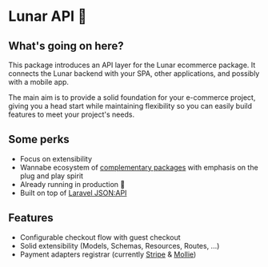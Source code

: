 # Lunar API 🪬

## What's going on here?

This package introduces an API layer for the Lunar ecommerce package.
It connects the Lunar backend with your SPA, other applications,
and possibly with a mobile app.

The main aim is to provide a solid foundation for your e-commerce project,
giving you a head start while maintaining flexibility so you can
easily build features to meet your project's needs.

## Some perks

- Focus on extensibility
- Wannabe ecosystem of [complementary packages](./more/compatible-packages.md)
with emphasis on the plug and play spirit
- Already running in production 🤫
- Built on top of [Laravel JSON:API](https://github.com/laravel-json-api/laravel)

## Features

- Configurable checkout flow with guest checkout
- Solid extensibility (Models, Schemas, Resources, Routes, ...)
- Payment adapters registrar
(currently [Stripe](https://github.com/dystcz/dystore-stripe)
& [Mollie](https://github.com/pixelpillow/lunar-api-mollie-adapter))
